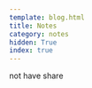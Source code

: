 ```yaml
---
template: blog.html
title: Notes
category: notes
hidden: True
index: true
---
```


not have share
